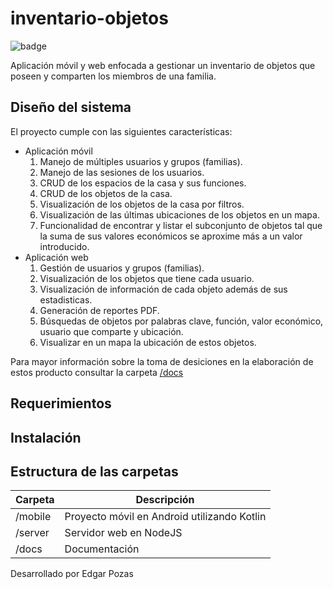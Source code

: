 # inventario-objetos

![badge](https://img.shields.io/badge/inventario-v0.0.1-blue)

Aplicación móvil y web enfocada a gestionar un inventario de objetos que poseen
y comparten los miembros de una familia.

## Diseño del sistema

El proyecto cumple con las siguientes características:

* Aplicación móvil
    1. Manejo de múltiples usuarios y grupos (familias).
    2. Manejo de las sesiones de los usuarios.
    3. CRUD de los espacios de la casa y sus funciones.
    4. CRUD de los objetos de la casa.
    5. Visualización de los objetos de la casa por filtros.
    6. Visualización de las últimas ubicaciones de los objetos en un mapa.
    7. Funcionalidad de encontrar y listar el subconjunto de objetos tal que la suma de sus valores económicos se aproxime más a un valor introducido.
* Aplicación web
    1. Gestión de usuarios y grupos (familias).
    2. Visualización de los objetos que tiene cada usuario.
    3. Visualización de información de cada objeto además de sus estadisticas.
    4. Generación de reportes PDF.
    5. Búsquedas de objetos por palabras clave, función, valor económico, usuario que comparte y ubicación.
    6. Visualizar en un mapa la ubicación de estos objetos.

Para mayor información sobre la toma de desiciones en la elaboración de estos producto
consultar la carpeta [/docs](https://github.com/EdgarPozas/inventario-objetos/blob/master/docs/SYSTEM_DESING.md)

## Requerimientos


## Instalación

## Estructura de las carpetas

|Carpeta| Descripción|
|------|------|
|/mobile|Proyecto móvil en Android utilizando Kotlin|
|/server|Servidor web en NodeJS|
|/docs|Documentación|


Desarrollado por Edgar Pozas
